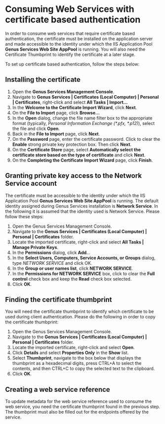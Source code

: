 # Consuming Web Services with certificate based authentication

In order to consume web services that require certificate based authentication, the certificate must be installed on the application server and made accessible to the identity under which the IIS Application Pool **Genus Services Web Site AppPool** is running. You will also need the Certificate Thumbprint to identify the certificate at a later stage.

To set up certificate based authentication, follow the steps below:

## Installing the certificate

1.  Open the **Genus Services Management Console**.
2.  Navigate to **Genus Services | Certificates (Local Computer) | Personal | Certificates**, right-click and select **All Tasks | Import...**
3.  In the **Welcome to the Certificate Import Wizard**, click **Next**.
4.  On the **File to Import** page, click **Browse...**
5.  In the **Open** dialog, change the file name filter box to the appropriate format (typically, _Personal Information Exchange (\*.pfx, \*.p12)_), select the file and click **Open**.
6.  Back in the **File to Import** page, click **Next**.
7.  On the **Password** page, enter the certificate password. Click to clear the **Enable** strong private key protection box. Then click **Next**.
8.  On the **Certificate Store** page, select **Automatically select the certificate store based on the type of certificate** and click **Next**.
9.  On the **Completing the Certificate Import Wizard** page, click **Finish**.

## Granting private key access to the Network Service account

The certificate must be accessible to the identity under which the IIS Application Pool **Genus Services Web Site AppPool** is running. The default identity assigned during Genus Services installation is **Network Service**. In the following it is assumed that the identity used is Network Service. Please follow these steps:

1.  Open the Genus Services Management Console.
2.  Navigate to the **Genus Services | Certificates (Local Computer) | Personal | Certificates** folder.
3.  Locate the imported certificate, right-click and select **All Tasks | Manage Private Keys**.
4.  In the **Permissions** dialog, click **Add**...
5.  In the **Select Users, Computers, Service Accounts, or Groups** dialog, type *NETWORK SERVICE* and click OK.
6.  In the **Group or user names list**, click **NETWORK SERVICE**.
7.  In the **Permissions for NETWORK SERVICE** box, click to clear the **Full control** check box and keep the **Read** check box selected.
8.  Click **OK**.

## Finding the certificate thumbprint

You will need the certificate thumbprint to identify which certificate to be used during client authentication. Please do the following in order to copy the certificate thumbprint:  

1.  Open the Genus Services Management Console.
2.  Navigate to the **Genus Services | Certificates (Local Computer) | Personal | Certificates** folder.
3.  Locate the imported certificate, right-click and select **Open**.
4.  Click **Details** and select **Properties Only** in the **Show** list.
5.  Select **Thumbprint**, navigate to the box below that displays the thumbprint as a hexadecimal digits, press CTRL+A to select the contents, and then CTRL+C to copy the selected text to the clipboard.
6.  Click **OK**.

## Creating a web service reference

To update metadata for the web service reference used to consume the web service, you need the certificate thumbprint found in the previous step. The thumbprint must also be filled out for the endpoints offered by the service.